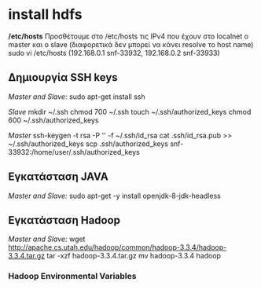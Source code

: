 # install hdfs

**/etc/hosts**
Προσθέτουμε στο /etc/hosts τις IPv4 που έχουν στο localnet ο master και ο slave (διαφορετικά δεν μπορεί να κάνει resolve το host name)
sudo vi /etc/hosts 
(192.168.0.1 	snf-33932, 192.168.0.2 	snf-33933)

## **Δημιουργία SSH keys**
*Master and Slave:*
sudo apt-get install ssh

*Slave*
mkdir ~/.ssh
chmod 700 ~/.ssh
touch ~/.ssh/authorized_keys
chmod 600 ~/.ssh/authorized_keys

*Master*
ssh-keygen -t rsa -P '' -f ~/.ssh/id_rsa
cat .ssh/id_rsa.pub >> ~/.ssh/authorized_keys
scp .ssh/authorized_keys snf-33932:/home/user/.ssh/authorized_keys

## **Εγκατάσταση JAVA**
*Master and Slave:*
sudo apt-get -y install openjdk-8-jdk-headless

## **Εγκατάσταση Hadoop**
*Master and Slave:*
wget http://apache.cs.utah.edu/hadoop/common/hadoop-3.3.4/hadoop-3.3.4.tar.gz
tar -xzf hadoop-3.3.4.tar.gz 
mv hadoop-3.3.4 hadoop

### Hadoop Environmental Variables
